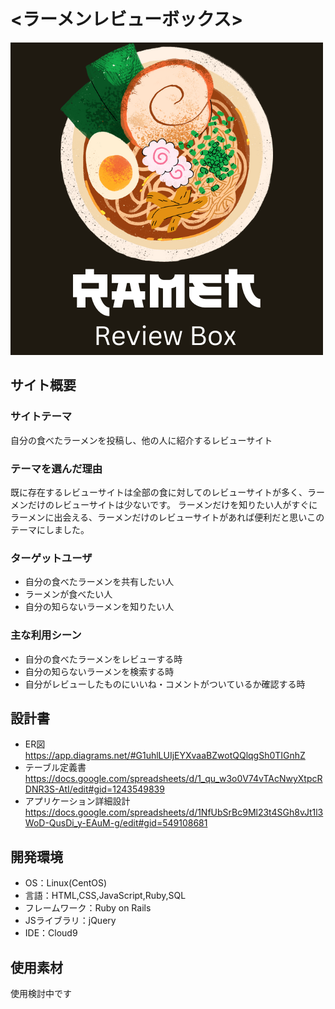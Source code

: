 # <ラーメンレビューボックス>
![ラーメンレビューボックス](app/assets/images/Ramen_Box.png)
## サイト概要
### サイトテーマ
自分の食べたラーメンを投稿し、他の人に紹介するレビューサイト

### テーマを選んだ理由
既に存在するレビューサイトは全部の食に対してのレビューサイトが多く、ラーメンだけのレビューサイトは少ないです。
ラーメンだけを知りたい人がすぐにラーメンに出会える、ラーメンだけのレビューサイトがあれば便利だと思いこのテーマにしました。

### ターゲットユーザ
- 自分の食べたラーメンを共有したい人
- ラーメンが食べたい人
- 自分の知らないラーメンを知りたい人

### 主な利用シーン
- 自分の食べたラーメンをレビューする時
- 自分の知らないラーメンを検索する時
- 自分がレビューしたものにいいね・コメントがついているか確認する時

## 設計書
- ER図 https://app.diagrams.net/#G1uhlLUIjEYXvaaBZwotQQlqgSh0TIGnhZ
- テーブル定義書 https://docs.google.com/spreadsheets/d/1_qu_w3o0V74vTAcNwyXtpcRDNR3S-AtI/edit#gid=1243549839
- アプリケーション詳細設計 https://docs.google.com/spreadsheets/d/1NfUbSrBc9Ml23t4SGh8vJt1l3WoD-QusDi_y-EAuM-g/edit#gid=549108681

## 開発環境
- OS：Linux(CentOS)
- 言語：HTML,CSS,JavaScript,Ruby,SQL
- フレームワーク：Ruby on Rails
- JSライブラリ：jQuery
- IDE：Cloud9

## 使用素材
使用検討中です